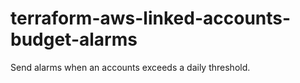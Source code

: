 # terraform-aws-linked-accounts-budget-alarms

Send alarms when an accounts exceeds a daily threshold.
